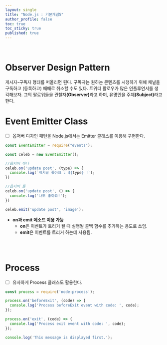 ```yaml
---
layout: single
title: "Node.js : 기본개념5"
author_profile: false
toc: true
toc_sticky: true
published: true
---
```


<br>

# Observer Design Pattern

<div class="notice--info">
게시자-구독자 형태를 떠올리면 된다. 구독자는 원하는 콘텐츠를 시청하기 위해 채널을 구독하고 (등록하고) 때때로 취소할 수도 있다. 트위터 팔로우가 많은 인플루언서를 생각해보자. 그의 팔로워들을 관찰자<b>(Observer)</b>라고 하며, 유명인을 주체<b>(Subject)</b>라고 한다.
</div>

# Event Emitter Class

- [ ] 옵저버 디자인 패턴을 Node.js에서는 Emitter 클래스를 이용해 구현한다.

```javascript
const EventEmitter = require("events");

const celeb = new EventEmitter();

//옵저버 하나
celeb.on('update post', (type) => {
  console.log(`게시글 좋아요 : ${type} !`);
})

//옵저버 둘
celeb.on('update post', () => {
  console.log('나도 좋아요!');
})

celeb.emit('update post', 'image');
```

* **on과 emit 메소드 이용 가능**
  - **on**은 이벤트가 트리거 될 때 실행될 콜백 함수를 추가하는 용도로 쓰임.
  - **emit**은 이벤트를 트리거 하는데 사용됨.

<br>
<br>

# Process

- [ ] 유사하게 Process 클래스도 활용한다.

```javascript
const process = require('node:process');

process.on('beforeExit', (code) => {
  console.log('Process beforeExit event with code: ', code);
});

process.on('exit', (code) => {
  console.log('Process exit event with code: ', code);
});

console.log('This message is displayed first.');
```